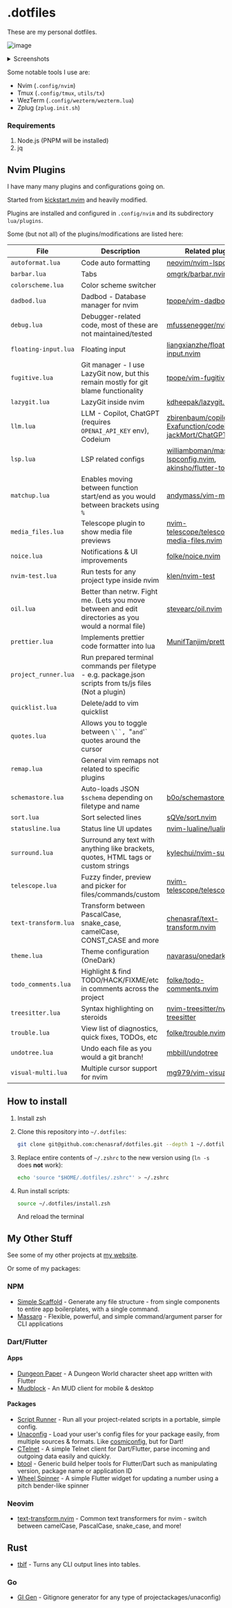 # .dotfiles

These are my personal dotfiles.

![image](https://github.com/chenasraf/dotfiles/assets/167217/c19520c1-fb7e-4c6f-8181-6979979c593c)

<details><summary>Screenshots</summary>
 
![image](https://github.com/chenasraf/dotfiles/assets/167217/9caa45f3-586b-40f1-bcd5-8165bf7c1107) ![image](https://github.com/chenasraf/dotfiles/assets/167217/8fca7543-cdc1-45f9-92f0-fadf484077ba) ![image](https://github.com/chenasraf/dotfiles/assets/167217/3afaca9a-eda8-4625-b521-83e9946a099c) ![image](https://github.com/chenasraf/dotfiles/assets/167217/5dddef8e-92f9-4d67-860c-9b20c7074706)

</details>

Some notable tools I use are:

- Nvim (`.config/nvim`)
- Tmux (`.config/tmux`, `utils/tx`)
- WezTerm (`.config/wezterm/wezterm.lua`)
- Zplug (`zplug.init.sh`)

### Requirements

1. Node.js (PNPM will be installed)
2. jq

## Nvim Plugins

I have many many plugins and configurations going on.

Started from [kickstart.nvim](https://github.com/nvim-lua/kickstart.nvim) and heavily modified.

Plugins are installed and configured in `.config/nvim` and its subdirectory `lua/plugins`.

Some (but not all) of the plugins/modifications are listed here:

| File                 | Description                                                                                             | Related plugins                                                                                                                                                                                                 |
| -------------------- | ------------------------------------------------------------------------------------------------------- | --------------------------------------------------------------------------------------------------------------------------------------------------------------------------------------------------------------- |
| `autoformat.lua`     | Code auto formatting                                                                                    | [neovim/nvim-lspconfig](https://github.com/neovim/nvim-lspconfig)                                                                                                                                               |
| `barbar.lua`         | Tabs                                                                                                    | [omgrk/barbar.nvim](https://github.com/omgrk/barbar.nvim)                                                                                                                                                       |
| `colorscheme.lua`    | Color scheme switcher                                                                                   |                                                                                                                                                                                                                 |
| `dadbod.lua`         | Dadbod - Database manager for nvim                                                                      | [tpope/vim-dadbod](https://github.com/tpope/vim-dadbod)                                                                                                                                                         |
| `debug.lua`          | Debugger-related code, most of these are not maintained/tested                                          | [mfussenegger/nvim-dap](https://github.com/mfussenegger/nvim-dap)                                                                                                                                               |
| `floating-input.lua` | Floating input                                                                                          | [liangxianzhe/floating-input.nvim](https://github.com/liangxianzhe/floating-input.nvim)                                                                                                                         |
| `fugitive.lua`       | Git manager - I use LazyGit now, but this remain mostly for git blame functionality                     | [tpope/vim-fugitive](https://github.com/tpope/vim-fugitive)                                                                                                                                                     |
| `lazygit.lua`        | LazyGit inside nvim                                                                                     | [kdheepak/lazygit.nvim](https://github.com/kdheepak/lazygit.nvim)                                                                                                                                               |
| `llm.lua`            | LLM - Copilot, ChatGPT (requires `OPENAI_API_KEY` env), Codeium                                         | [zbirenbaum/copilot.lua](https://github.com/zbirenbaum/copilot.lua), [Exafunction/codeium.nvim](https://github.com/Exafunction/codeium.nvim), [jackMort/ChatGPT.nvim](https://github.com/jackMort/ChatGPT.nvim) |
| `lsp.lua`            | LSP related configs                                                                                     | [williamboman/mason-lspconfig.nvim](https://github.com/williamboman/mason-lspconfig.nvim), [akinsho/flutter-tools.nvim](https://github.com/akinsho/flutter-tools.nvim)                                          |
| `matchup.lua`        | Enables moving between function start/end as you would between brackets using `%`                       | [andymass/vim-matchup](https://github.com/andymass/vim-matchup)                                                                                                                                                 |
| `media_files.lua`    | Telescope plugin to show media file previews                                                            | [nvim-telescope/telescope-media-files.nvim](https://github.com/nvim-telescope/telescope-media-files.nvim)                                                                                                       |
| `noice.lua`          | Notifications & UI improvements                                                                         | [folke/noice.nvim](https://github.com/folke/noice.nvim)                                                                                                                                                         |
| `nvim-test.lua`      | Run tests for any project type inside nvim                                                              | [klen/nvim-test](https://github.com/klen/nvim-test)                                                                                                                                                             |
| `oil.lua`            | Better than netrw. Fight me. (Lets you move between and edit directories as you would a normal file)    | [stevearc/oil.nvim](https://github.com/stevearc/oil.nvim)                                                                                                                                                       |
| `prettier.lua`       | Implements prettier code formatter into lua                                                             | [MunifTanjim/prettier.nvim](https://github.com/MunifTanjim/prettier.nvim)                                                                                                                                       |
| `project_runner.lua` | Run prepared terminal commands per filetype - e.g. package.json scripts from ts/js files (Not a plugin) |                                                                                                                                                                                                                 |
| `quicklist.lua`      | Delete/add to vim quicklist                                                                             |                                                                                                                                                                                                                 |
| `quotes.lua`         | Allows you to toggle between `\``, `"`and`'` quotes around the cursor                                   |                                                                                                                                                                                                                 |
| `remap.lua`          | General vim remaps not related to specific plugins                                                      |                                                                                                                                                                                                                 |
| `schemastore.lua`    | Auto-loads JSON `$schema` depending on filetype and name                                                | [b0o/schemastore.nvim](https://github.com/b0o/schemastore.nvim)                                                                                                                                                 |
| `sort.lua`           | Sort selected lines                                                                                     | [sQVe/sort.nvim](https://github.com/sQVe/sort.nvim)                                                                                                                                                             |
| `statusline.lua`     | Status line UI updates                                                                                  | [nvim-lualine/lualine.nvim](https://github.com/nvim-lualine/lualine.nvim)                                                                                                                                       |
| `surround.lua`       | Surround any text with anything like brackets, quotes, HTML tags or custom strings                      | [kylechui/nvim-surround](https://github.com/kylechui/nvim-surround)                                                                                                                                             |
| `telescope.lua`      | Fuzzy finder, preview and picker for files/commands/custom                                              | [nvim-telescope/telescope.nvim](https://github.com/nvim-telescope/telescope.nvim)                                                                                                                               |
| `text-transform.lua` | Transform between PascalCase, snake_case, camelCase, CONST_CASE and more                                | [chenasraf/text-transform.nvim](https://github.com/chenasraf/text-transform.nvim)                                                                                                                               |
| `theme.lua`          | Theme configuration (OneDark)                                                                           | [navarasu/onedark.nvim](https://github.com/navarasu/onedark.nvim)                                                                                                                                               |
| `todo_comments.lua`  | Highlight & find TODO/HACK/FIXME/etc in comments across the project                                     | [folke/todo-comments.nvim](https://github.com/folke/todo-comments.nvim)                                                                                                                                         |
| `treesitter.lua`     | Syntax highlighting on steroids                                                                         | [nvim-treesitter/nvim-treesitter](https://github.com/nvim-treesitter/nvim-treesitter)                                                                                                                           |
| `trouble.lua`        | View list of diagnostics, quick fixes, TODOs, etc                                                       | [folke/trouble.nvim](https://github.com/folke/trouble.nvim)                                                                                                                                                     |
| `undotree.lua`       | Undo each file as you would a git branch!                                                               | [mbbill/undotree](https://github.com/mbbill/undotree)                                                                                                                                                           |
| `visual-multi.lua`   | Multiple cursor support for nvim                                                                        | [mg979/vim-visual-multi](https://github.com/mg979/vim-visual-multi)                                                                                                                                             |

## How to install

1. Install zsh
2. Clone this repository into `~/.dotfiles`:

   ```bash
   git clone git@github.com:chenasraf/dotfiles.git --depth 1 ~/.dotfiles
   ```

3. Replace entire contents of `~/.zshrc` to the new version using (`ln -s` does **not** work):

   ```bash
   echo 'source "$HOME/.dotfiles/.zshrc"' > ~/.zshrc
   ```

4. Run install scripts:

   ```bash
   source ~/.dotfiles/install.zsh
   ```

   And reload the terminal

## My Other Stuff

See some of my other projects at [my website](https://casraf.dev/projects).

Or some of my packages:

### NPM

- [Simple Scaffold](https://chenasraf.github.io/simple-scaffold) - Generate any file structure -
  from single components to entire app boilerplates, with a single command.
- [Massarg](https://chenasraf.github.io/massarg) - Flexible, powerful, and simple command/argument
  parser for CLI applications

### Dart/Flutter

#### Apps

- [Dungeon Paper](https://github.com/DungeonPaper/dungeon-paper-app) - A Dungeon World character
  sheet app written with Flutter
- [Mudblock](https://github.com/chenasraf/mudblock) - An MUD client for mobile & desktop

#### Packages

- [Script Runner](https://pub.dev/packages/script_runner) - Run all your project-related scripts in
  a portable, simple config.
- [Unaconfig](https://pub.dev/packages/unaconfig) - Load your user's config files for your package
  easily, from multiple sources & formats. Like
  [cosmiconfig](https://www.npmjs.com/package/cosmiconfig), but for Dart!
- [CTelnet](https://pub.dev/packages/ctelnet) - A simple Telnet client for Dart/Flutter, parse
  incoming and outgoing data easily and quickly.
- [btool](https://pub.dev/packages/btool) - Generic build helper tools for Flutter/Dart such as
  manipulating version, package name or application ID
- [Wheel Spinner](https://pub.dev/packages/wheel_spinner) - A simple Flutter widget for updating a
  number using a pitch bender-like spinner

### Neovim

- [text-transform.nvim](https://github.com/chenasraf/text-transform.nvim) - Common text transformers
  for nvim - switch between camelCase, PascalCase, snake_case, and more!

## Rust

- [tblf](https://github.com/chenasraf/tblf) - Turns any CLI output lines into tables.

### Go

- [GI Gen](https://github.com/chenasraf/gi_gen) - Gitignore generator for any type of
  projectackages/unaconfig)
